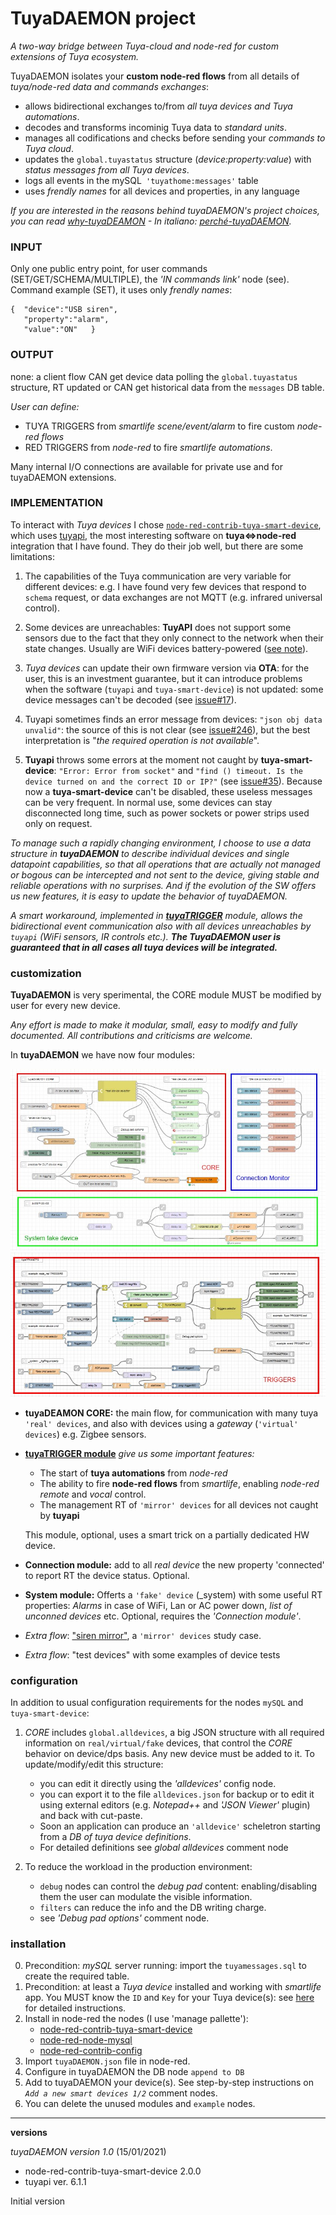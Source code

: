 # TuyaDAEMON project


_A two-way bridge between Tuya-cloud and node-red for custom extensions of Tuya ecosystem._

TuyaDAEMON isolates your **custom node-red flows** from all details of _tuya/node-red data and commands exchanges_:
- allows bidirectional exchanges to/from _all tuya devices and Tuya automations_.
- decodes and transforms incominig Tuya data  to _standard units_.
- manages all codifications and checks before sending your _commands to Tuya cloud_.
- updates the `global.tuyastatus` structure (_device:property:value_) with _status messages from all Tuya devices_.
- logs all events in the mySQL` 'tuyathome:messages'` table 
- uses _frendly names_ for all devices and properties, in any language

_If you are interested in the reasons behind tuyaDAEMON's project choices, you can read [why-tuyaDEAMON](why-tuyaDEAMON.pdf) - In italiano: [perché-tuyaDAEMON](perchè-tuyaDEAMON.pdf)._
### INPUT
  Only one public entry point, for user commands (SET/GET/SCHEMA/MULTIPLE), the _'IN commands link'_ node (see). Command example (SET), it uses only _frendly names_:
  ````
  {  "device":"USB siren",
     "property":"alarm",
     "value":"ON"   }
  ````
  
### OUTPUT
  none: a client flow CAN get device data polling the `global.tuyastatus` structure, RT updated or CAN get historical data from the `messages` DB table.
 
_User can define:_
- TUYA TRIGGERS from _smartlife scene/event/alarm_ to fire custom _node-red flows_
- RED TRIGGERS from _node-red_ to fire _smartlife automations_.

Many internal I/O connections are available for private use and for tuyaDAEMON extensions.

### IMPLEMENTATION

 To interact with _Tuya devices_ I chose [`node-red-contrib-tuya-smart-device`](https://github.com/vinodsr/node-red-contrib-tuya-smart-device), which uses [tuyapi](https://github.com/codetheweb/tuyapi), the most interesting software on **tuya<=>node-red** integration that I have found.
 They do their job well, but there are some limitations:
 
  
  1) The capabilities of the Tuya communication are very variable for different devices: e.g. I have found very few devices that respond to `schema` request, or data exchanges are not MQTT (e.g. infrared universal control).

  2) Some devices are unreachables: **TuyAPI** does not support some sensors due to the fact that they only connect to the network when their state changes. Usually are WiFi devices battery-powered ([see note](https://github.com/codetheweb/tuyapi#-notes)).
 
 3) _Tuya devices_ can update  their own firmware version via **OTA**: for the user, this is an investment guarantee, but it can introduce problems when the software (`tuyapi` and `tuya-smart-device`) is not updated: some device messages can't be decoded (see [issue#17](https://github.com/vinodsr/node-red-contrib-tuya-smart-device/issues/27)).
 
 4) Tuyapi sometimes finds an error message from devices: `"json obj data unvalid"`: the source of this is not clear (see [issue#246](https://github.com/codetheweb/tuyapi/issues/246)), but the best interpretation is "_the required operation is not available_".
 
 5) **Tuyapi** throws some errors at the moment not caught by **tuya-smart-device**: `"Error: Error from socket"` and `"find () timeout. Is the device turned on and the correct ID or IP?"`  (see [issue#35](https://github.com/vinodsr/node-red-contrib-tuya-smart-device/issues/35)).
 Because now a **tuya-smart-device** can't be disabled, these useless messages can be very frequent. In normal use, some devices can stay disconnected long time, such as power sockets or power strips used only on request.

 _To manage such a rapidly changing environment, I choose to use a data structure in **tuyaDAEMON** to describe individual devices and single datapoint capabilities, so that all operations that are actually not managed or bogous can be intercepted and not sent to the device, giving stable and reliable operations with no surprises. And if the evolution of the SW offers us new features, it is easy to update the behavior of tuyaDAEMON._
 
  _A smart workaround, implemented in [**tuyaTRIGGER**](tuyaTRIGGER) module, allows the bidirectional event communication also with all devices unreachables by `tuyapi` (WiFi sensors, IR controls etc.)._ _**The TuyaDAEMON user is guaranteed that in all cases all tuya devices will be integrated.**_
  
### customization
**TuyaDAEMON** is very sperimental, the CORE module MUST be modified by user for every new device. 
 
 _Any effort is made to make it modular, small, easy to modify and fully documented.
 All contributions and criticisms are welcome._ 
 
 
 In **tuyaDAEMON** we have now four modules:
 
 ![](pics/tuyadaemon01.jpg)
 ![](pics/tuyadaemon02.jpg)
 
 - **tuyaDEAMON CORE:** the main flow, for communication with many tuya `'real' devices`, and also with devices using a _gateway_ (`'virtual' devices`) e.g. Zigbee sensors.
 - [**tuyaTRIGGER module**](tuyaTRIGGER) _give us some important features:_
   - The start of **tuya automations** from _node-red_
   - The ability to fire **node-red flows** from _smartlife_, enabling _node-red remote_ and _vocal_ control.
   - The management RT of `'mirror' devices` for all devices not caught by **tuyapi**
   
   This module, optional, uses a smart trick on a partially dedicated HW device. 
 - **Connection module:** add to all _real device_ the new property 'connected' to report RT the device status. Optional.
 - **System module:** Offerts a `'fake' device` (_system) with some useful RT properties: _Alarms_ in case of WiFi, Lan or AC power down, _list of unconned devices_ etc. 
   Optional, requires the  _'Connection module'_.
 - _Extra flow_: ["siren mirror"](extra), a `'mirror' devices` study case.
 - _Extra flow_: "test devices" with some examples of device tests
 
### configuration

In addition to usual configuration requirements for the nodes `mySQL` and `tuya-smart-device`:
     
1) _CORE_ includes `global.alldevices`, a big JSON structure with all required information on `real/virtual/fake` devices, that control the _CORE_ behavior on device/dps basis. Any new device must be added to it. To update/modify/edit this structure:
    - you can edit it directly using the _'alldevices'_ config node.
    - you can export it to the file `alldevices.json` for backup or to edit it using external editors (e.g. _Notepad++_ and _'JSON Viewer'_ plugin) and back with cut-paste.
    - Soon an application can produce an `'alldevice'` scheletron starting from a _DB of tuya device definitions_.
    - For detailed definitions see _global alldevices_ comment node
    
    
2) To reduce the workload in the production environment:
     - `debug` nodes can control the _debug pad_ content: enabling/disabling them the user can modulate the visible information.
     - `filters` can reduce the info and the DB writing charge. 
     - see _'Debug pad options'_ comment node.
 
 ### installation
   0. Precondition: _mySQL_ server running: import the  `tuyamessages.sql`  to create the required table.
   0. Precondition: at least a _Tuya device_ installed and working with _smartlife_ app. You MUST know the `ID` and `Key` for your Tuya device(s): see [here](https://github.com/codetheweb/tuyapi/blob/master/docs/SETUP.md) for detailed instructions.
   1. Install in node-red the nodes (I use 'manage pallette'): 
        - [node-red-contrib-tuya-smart-device](https://flows.nodered.org/node/node-red-contrib-tuya-smart-device)
        - [node-red-node-mysql](https://flows.nodered.org/node/node-red-node-mysql)
        - [node-red-contrib-config](https://flows.nodered.org/node/node-red-contrib-config)
   2. Import `tuyaDAEMON.json` file in node-red.
   3. Configure in tuyaDAEMON the DB node `append to DB`
   4. Add to tuyaDAEMON your device(s). See step-by-step instructions on _`Add a new smart devices 1/2`_ comment nodes. 
   5. You can delete the unused modules and `example` nodes.
   
--------------------
**versions**

_tuyaDAEMON version 1.0_ (15/01/2021)
- node-red-contrib-tuya-smart-device 2.0.0
- tuyapi ver. 6.1.1

Initial version     

